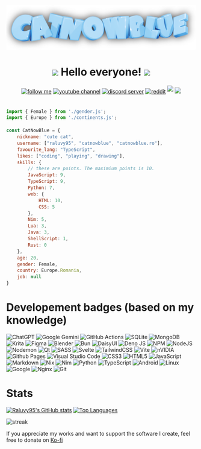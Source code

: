 ![](https://github.com/raluvy95/raluvy95/blob/master/logo.png)


<h1 align="center"><img src="https://media.giphy.com/media/mGcNjsfWAjY5AEZNw6/giphy.gif" width="50"> Hello everyone! <img src="https://media.giphy.com/media/mGcNjsfWAjY5AEZNw6/giphy.gif" width="50"></h1>


<div align="center">
   <a href="https://www.github.com/raluvy95" target="_blank">
<img src=https://img.shields.io/badge/follow%20me-black.svg?&style=for-the-badge&logo=github&logoColor=white alt="follow me" style="margin-bottom: 5px;" /></a>
<a href="https://youtube.com/catnowblue" target="_blank">
<img src=https://img.shields.io/badge/youtube-red.svg?&style=for-the-badge&logo=youtube&logoColor=white alt="youtube channel" style="margin-bottom: 5px;" /></a>
<a href="https://discord.gg/6GGu4ESvdB" target="_blank">
<img src=https://img.shields.io/badge/discord-7289da.svg?&style=for-the-badge&logo=discord&logoColor=white alt="discord server" style="margin-bottom: 5px;" /></a> <a href="https://www.reddit.com/user/therealraluvy95" target="_blank">
<img src=https://img.shields.io/badge/reddit-orange.svg?&style=for-the-badge&logo=reddit&logoColor=white alt="reddit" style="margin-bottom: 5px;" /></a>
<a href="https://instagram.com/catnowblue.ro" target="_blank">
   <img src="https://img.shields.io/badge/Instagram-pink.svg?&style=for-the-badge&logo=instagram&logoColor=black&alt=Instagram" style="margin-bottom: 5px;" /></a>
<img src=https://visitor-badge.laobi.icu/badge?page_id=raluvy95.raluvy95 />
</div>
<br>

```js
import { Female } from './gender.js';
import { Europe } from './continents.js';

const CatNowBlue = {
    nickname: "cute cat",
    username: ["raluvy95", "catnowblue", "catnowblue.ro"],
    favourite_lang: "TypeScript",
    likes: ["coding", "playing", "drawing"],
    skills: {
        // these are points. The maximium points is 10.
        JavaScript: 9,
        TypeScript: 9,
        Python: 7,
        web: {
            HTML: 10,
            CSS: 5
        },
        Nim: 5,
        Lua: 3,
        Java: 3,
        ShellScript: 1,
        Rust: 0
    },
    age: 20,
    gender: Female,
    country: Europe.Romania,
    job: null
}
```

# Developement badges (based on my knowledge)

 ![ChatGPT](https://img.shields.io/badge/chatGPT-74aa9c?style=for-the-badge&logo=openai&logoColor=white) ![Google Gemini](https://img.shields.io/badge/google%20gemini-8E75B2?style=for-the-badge&logo=google%20gemini&logoColor=white) ![GitHub Actions](https://img.shields.io/badge/github%20actions-%232671E5.svg?style=for-the-badge&logo=githubactions&logoColor=white) ![SQLite](https://img.shields.io/badge/sqlite-%2307405e.svg?style=for-the-badge&logo=sqlite&logoColor=white) ![MongoDB](https://img.shields.io/badge/MongoDB-%234ea94b.svg?style=for-the-badge&logo=mongodb&logoColor=white) ![Krita](https://img.shields.io/badge/Krita-203759?style=for-the-badge&logo=krita&logoColor=EEF37B) ![Figma](https://img.shields.io/badge/figma-%23F24E1E.svg?style=for-the-badge&logo=figma&logoColor=white) ![Blender](https://img.shields.io/badge/blender-%23F5792A.svg?style=for-the-badge&logo=blender&logoColor=white) ![Bun](https://img.shields.io/badge/Bun-%23000000.svg?style=for-the-badge&logo=bun&logoColor=white) ![DaisyUI](https://img.shields.io/badge/daisyui-5A0EF8?style=for-the-badge&logo=daisyui&logoColor=white) ![Deno JS](https://img.shields.io/badge/deno%20js-000000?style=for-the-badge&logo=deno&logoColor=white) ![NPM](https://img.shields.io/badge/NPM-%23CB3837.svg?style=for-the-badge&logo=npm&logoColor=white) ![NodeJS](https://img.shields.io/badge/node.js-6DA55F?style=for-the-badge&logo=node.js&logoColor=white)	![Nodemon](https://img.shields.io/badge/NODEMON-%23323330.svg?style=for-the-badge&logo=nodemon&logoColor=%BBDEAD) ![Qt](https://img.shields.io/badge/Qt-%23217346.svg?style=for-the-badge&logo=Qt&logoColor=white) ![SASS](https://img.shields.io/badge/SASS-hotpink.svg?style=for-the-badge&logo=SASS&logoColor=white) ![Svelte](https://img.shields.io/badge/svelte-%23f1413d.svg?style=for-the-badge&logo=svelte&logoColor=white) ![TailwindCSS](https://img.shields.io/badge/tailwindcss-%2338B2AC.svg?style=for-the-badge&logo=tailwind-css&logoColor=white) ![Vite](https://img.shields.io/badge/vite-%23646CFF.svg?style=for-the-badge&logo=vite&logoColor=white) ![nVIDIA](https://img.shields.io/badge/nVIDIA-%2376B900.svg?style=for-the-badge&logo=nVIDIA&logoColor=white) ![Github Pages](https://img.shields.io/badge/github%20pages-121013?style=for-the-badge&logo=github&logoColor=white) ![Visual Studio Code](https://img.shields.io/badge/Visual%20Studio%20Code-0078d7.svg?style=for-the-badge&logo=visual-studio-code&logoColor=white) ![CSS3](https://img.shields.io/badge/css3-%231572B6.svg?style=for-the-badge&logo=css3&logoColor=white) ![HTML5](https://img.shields.io/badge/html5-%23E34F26.svg?style=for-the-badge&logo=html5&logoColor=white) ![JavaScript](https://img.shields.io/badge/javascript-%23323330.svg?style=for-the-badge&logo=javascript&logoColor=%23F7DF1E) ![Markdown](https://img.shields.io/badge/markdown-%23000000.svg?style=for-the-badge&logo=markdown&logoColor=white) ![Nix](https://img.shields.io/badge/NIX-5277C3.svg?style=for-the-badge&logo=NixOS&logoColor=white) ![Nim](https://img.shields.io/badge/nim-%23FFE953.svg?style=for-the-badge&logo=nim&logoColor=white) ![Python](https://img.shields.io/badge/python-3670A0?style=for-the-badge&logo=python&logoColor=ffdd54) ![TypeScript](https://img.shields.io/badge/typescript-%23007ACC.svg?style=for-the-badge&logo=typescript&logoColor=white) ![Android](https://img.shields.io/badge/Android-3DDC84?style=for-the-badge&logo=android&logoColor=white) ![Linux](https://img.shields.io/badge/Linux-FCC624?style=for-the-badge&logo=linux&logoColor=black) ![Google](https://img.shields.io/badge/google-4285F4?style=for-the-badge&logo=google&logoColor=white) ![Nginx](https://img.shields.io/badge/nginx-%23009639.svg?style=for-the-badge&logo=nginx&logoColor=white) ![Git](https://img.shields.io/badge/git-%23F05033.svg?style=for-the-badge&logo=git&logoColor=white)
 
# Stats

[![Raluvy95's GitHub stats](https://github-readme-stats-ten-gilt.vercel.app/api?username=raluvy95&show_icons=true&bg_color=1e1e2e&text_color=cdd6f4&icon_color=cba6f7&title_color=94e2d5)](https://github.com/anuraghazra/github-readme-stats) [![Top Languages](https://github-readme-stats-ten-gilt.vercel.app/api/top-langs/?username=raluvy95&layout=compact&langs_count=8&bg_color=1e1e2e&text_color=cdd6f4&icon_color=cba6f7&title_color=94e2d5)](https://github.com/anuraghazra/github-readme-stats)<br>

![streak](https://github-readme-streak-stats.herokuapp.com/?user=raluvy95&theme=dark)

If you appreciate my works and want to support the software I create, feel free to donate on [Ko-fi](https://ko-fi.com/catnowblue)

